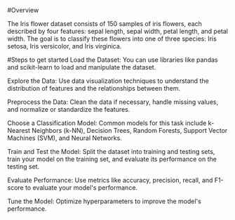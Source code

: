 #Overview

The Iris flower dataset consists of 150 samples of iris flowers, each described by four features: sepal length, sepal width, petal length, and petal width. The goal is to classify these flowers into one of three species: Iris setosa, Iris versicolor, and Iris virginica.

#Steps to get started
Load the Dataset:
You can use libraries like pandas and scikit-learn to load and manipulate the dataset.

Explore the Data:
Use data visualization techniques to understand the distribution of features and the relationships between them.

Preprocess the Data:
Clean the data if necessary, handle missing values, and normalize or standardize the features.

Choose a Classification Model:
Common models for this task include k-Nearest Neighbors (k-NN), Decision Trees, Random Forests, Support Vector Machines (SVM), and Neural Networks.

Train and Test the Model:
Split the dataset into training and testing sets, train your model on the training set, and evaluate its performance on the testing set.

Evaluate Performance:
Use metrics like accuracy, precision, recall, and F1-score to evaluate your model's performance.

Tune the Model:
Optimize hyperparameters to improve the model's performance.
